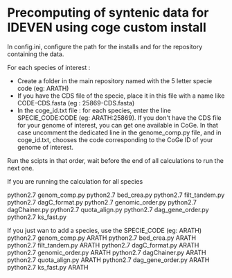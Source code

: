 # Precomputing of syntenic data for IDEVEN using coge custom install

In config.ini, configure the path for the installs and for the repository containing the data.

For each species of interest :
  - Create a folder in the main repository named with the 5 letter specie code (eg: ARATH)
  - If you have the CDS file of the specie, place it in this file with a name like CODE-CDS.fasta (eg : 25869-CDS.fasta)
  - In the coge_id.txt file : for each species, enter the line SPECIE_CODE:CODE (eg: ARATH:25869). If you don't have the CDS file for your genome of interest, you can get one available in CoGe. In that case uncomment the dedicated line in the genome_comp.py file, and in coge_id.txt, chooses the code corresponding to the CoGe ID of your genome of interest.


Run the scipts in that order, wait before the end of all calculations to run the next one.

If you are running the calculation for all species


python2.7 genom_comp.py
python2.7 bed_crea.py
python2.7 filt_tandem.py
python2.7 dagC_format.py
python2.7 genomic_order.py
python2.7  dagChainer.py
python2.7 quota_align.py
python2.7 dag_gene_order.py
python2.7  ks_fast.py


If you just wan to add a species, use the SPECIE_CODE (eg:  ARATH)
  python2.7 genom_comp.py ARATH
  python2.7 bed_crea.py ARATH
  python2.7 filt_tandem.py ARATH
  python2.7 dagC_format.py ARATH
  python2.7 genomic_order.py ARATH
  python2.7  dagChainer.py ARATH
  python2.7 quota_align.py ARATH
  python2.7 dag_gene_order.py ARATH
  python2.7  ks_fast.py ARATH
